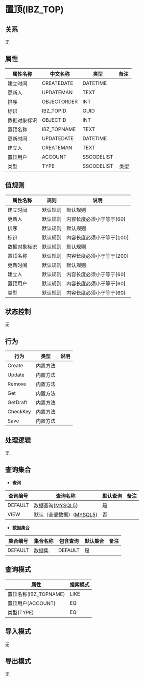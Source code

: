 # 置顶(IBZ_TOP)

  

## 关系
无

## 属性

| 属性名称        |    中文名称    | 类型     |  备注  |
| --------   |------------| -----   |  -------- | 
|建立时间|CREATEDATE|DATETIME|&nbsp;|
|更新人|UPDATEMAN|TEXT|&nbsp;|
|排序|OBJECTORDER|INT|&nbsp;|
|标识|IBZ_TOPID|GUID|&nbsp;|
|数据对象标识|OBJECTID|INT|&nbsp;|
|置顶名称|IBZ_TOPNAME|TEXT|&nbsp;|
|更新时间|UPDATEDATE|DATETIME|&nbsp;|
|建立人|CREATEMAN|TEXT|&nbsp;|
|置顶用户|ACCOUNT|SSCODELIST|&nbsp;|
|类型|TYPE|SSCODELIST|&nbsp;类型|

## 值规则
| 属性名称    | 规则    |  说明  |
| --------   |------------| ----- | 
|建立时间|默认规则|默认规则|
|更新人|默认规则|内容长度必须小于等于[60]|
|排序|默认规则|默认规则|
|标识|默认规则|内容长度必须小于等于[100]|
|数据对象标识|默认规则|默认规则|
|置顶名称|默认规则|内容长度必须小于等于[200]|
|更新时间|默认规则|默认规则|
|建立人|默认规则|内容长度必须小于等于[60]|
|置顶用户|默认规则|内容长度必须小于等于[60]|
|类型|默认规则|内容长度必须小于等于[60]|

## 状态控制

无


## 行为
| 行为    | 类型    |  说明  |
| --------   |------------| ----- | 
|Create|内置方法|&nbsp;|
|Update|内置方法|&nbsp;|
|Remove|内置方法|&nbsp;|
|Get|内置方法|&nbsp;|
|GetDraft|内置方法|&nbsp;|
|CheckKey|内置方法|&nbsp;|
|Save|内置方法|&nbsp;|

## 处理逻辑
无

## 查询集合

* **查询**

| 查询编号 | 查询名称       | 默认查询 |   备注|
| --------  | --------   | --------   | ----- |
|DEFAULT|数据查询([MYSQL5](../../appendix/query_MYSQL5.md#IbzTop_Default))|是|&nbsp;|
|VIEW|默认（全部数据）([MYSQL5](../../appendix/query_MYSQL5.md#IbzTop_View))|否|&nbsp;|

* **数据集合**

| 集合编号 | 集合名称   |  包含查询  | 默认集合 |   备注|
| --------  | --------   | -------- | --------   | ----- |
|DEFAULT|数据集|DEFAULT|是|&nbsp;|

## 查询模式
| 属性      |    搜索模式     |
| --------   |------------|
|置顶名称(IBZ_TOPNAME)|LIKE|
|置顶用户(ACCOUNT)|EQ|
|类型(TYPE)|EQ|

## 导入模式
无


## 导出模式
无
